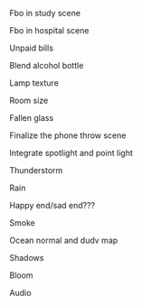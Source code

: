 Fbo in study scene

Fbo in hospital scene

Unpaid bills

Blend alcohol bottle

Lamp texture

Room size

Fallen glass

Finalize the phone throw scene

Integrate spotlight and point light

Thunderstorm

Rain

Happy end/sad end??? 

Smoke

Ocean normal and dudv map

Shadows

Bloom

Audio
